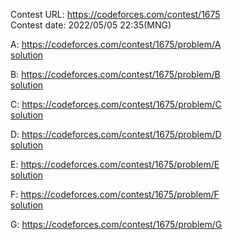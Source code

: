 Contest URL: https://codeforces.com/contest/1675  
Contest date: 2022/05/05 22:35(MNG)  

A: https://codeforces.com/contest/1675/problem/A  
[solution](a.md)  

B: https://codeforces.com/contest/1675/problem/B  
[solution](b.md)

C: https://codeforces.com/contest/1675/problem/C  
[solution](c.md)

D: https://codeforces.com/contest/1675/problem/D  
[solution](d.md)  

E: https://codeforces.com/contest/1675/problem/E  
[solution](e.md)  

F: https://codeforces.com/contest/1675/problem/F  
[solution](f.md)

G: https://codeforces.com/contest/1675/problem/G  
